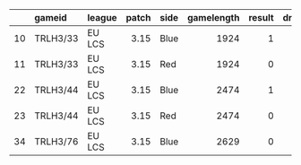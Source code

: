 |    | gameid   | league   |   patch | side   |   gamelength |   result |   dragons |   elders |   opp_elders |   barons |   opp_barons | Win?   |
|---:|:---------|:---------|--------:|:-------|-------------:|---------:|----------:|---------:|-------------:|---------:|-------------:|:-------|
| 10 | TRLH3/33 | EU LCS   |    3.15 | Blue   |         1924 |        1 |         0 |        0 |            0 |        1 |            0 | Win    |
| 11 | TRLH3/33 | EU LCS   |    3.15 | Red    |         1924 |        0 |         0 |        0 |            0 |        0 |            1 | Loss   |
| 22 | TRLH3/44 | EU LCS   |    3.15 | Blue   |         2474 |        1 |         0 |        0 |            0 |        1 |            0 | Win    |
| 23 | TRLH3/44 | EU LCS   |    3.15 | Red    |         2474 |        0 |         0 |        0 |            0 |        0 |            1 | Loss   |
| 34 | TRLH3/76 | EU LCS   |    3.15 | Blue   |         2629 |        0 |         0 |        0 |            0 |        0 |            1 | Loss   |